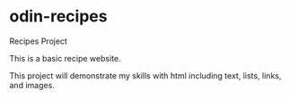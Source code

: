# odin-recipes
Recipes Project
<p>This is a basic recipe website.<p>
<p>This project will demonstrate my skills with html including text, lists, links, and images.<p>



